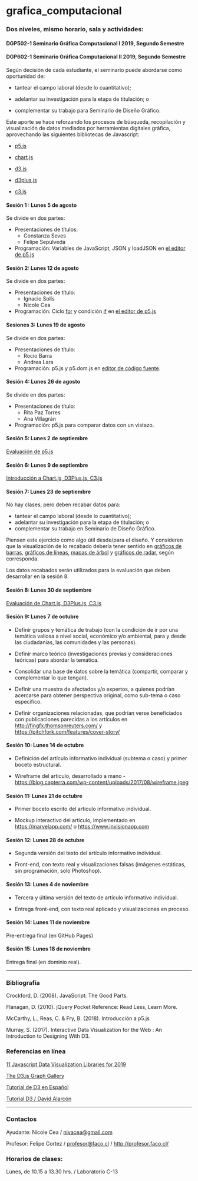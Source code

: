 # grafica_computacional

### Dos niveles, mismo horario, sala y actividades:

#### DGP502-1 Seminario Gráfica Computacional I 2019, Segundo Semestre
#### DGP602-1 Seminario Gráfica Computacional II 2019, Segundo Semestre

Según decisión de cada estudiante, el seminario puede abordarse como oportunidad de:

- tantear el campo laboral (desde lo cuantitativo); 

- adelantar su investigación para la etapa de titulación; o 

- complementar su trabajo para Seminario de Diseño Gráfico.

Este aporte se hace reforzando los procesos de búsqueda, recopilación y visualización de datos mediados por herramientas digitales gráfica, aprovechando las siguientes bibliotecas de Javascript:

- [p5.js](https://p5js.org/)

- [chart.js](https://www.chartjs.org/)

- [d3.js](https://d3js.org/)

- [d3plus.js](https://d3plus.org/)

- [c3.js](https://c3js.org/)

#### Sesión 1 : Lunes 5 de agosto 
Se divide en dos partes: 

- Presentaciones de títulos: 
  - Constanza Seves
  - Felipe Sepúlveda
- Programación: Variables de JavaScript, JSON y loadJSON en [el editor de p5.js](https://editor.p5js.org/profesorfaco/sketches/NwzBh3HCu)

#### Sesión 2: Lunes 12 de agosto
Se divide en dos partes: 

- Presentaciones  de título:
  -  Ignacio Solís
  -  Nicole Cea
- Programación: Ciclo [for](https://developer.mozilla.org/es/docs/Web/JavaScript/Referencia/Sentencias/for) y condición [if](https://developer.mozilla.org/es/docs/Web/JavaScript/Referencia/Sentencias/if...else) en [el editor de p5.js](https://editor.p5js.org/profesorfaco/sketches/14qdRBHU4)

#### Sesiones 3: Lunes 19 de agosto
Se divide en dos partes: 

- Presentaciones de título: 
  - Rocío Barra
  - Andrea Lara 
- Programación: p5.js y p5.dom.js en [editor de código fuente](https://profesorfaco.github.io/grafica_computacional/sesion-03/).

#### Sesión 4: Lunes 26 de agosto
Se divide en dos partes: 

- Presentaciones de título: 
   - Rita Paz Torres
   - Ana Villagrán
- Programación: p5.js para comparar datos con un vistazo.  

#### Sesión 5: Lunes 2 de septiembre
[Evaluación de p5.js](https://github.com/profesorfaco/grafica_computacional/tree/gh-pages/sesion-05)

#### Sesión 6: Lunes 9 de septiembre
[Introducción a Chart.js, D3Plus.js, C3.js](https://github.com/profesorfaco/grafica_computacional/tree/gh-pages/sesion-06)

#### Sesión 7: Lunes 23 de septiembre

No hay clases, pero deben recabar datos para:
- tantear el campo laboral (desde lo cuantitativo);
- adelantar su investigación para la etapa de titulación; o 
- complementar su trabajo en Seminario de Diseño Gráfico.

Piensen este ejercicio como algo útil desde/para el diseño. Y consideren que la visualización de lo recabado debería tener sentido en [gráficos de barras](https://datavizcatalogue.com/ES/metodos/graficos_de_barras.html), [gráficos de líneas](https://datavizcatalogue.com/ES/metodos/grafica_de_linea.html), [mapas de árbol](https://datavizcatalogue.com/ES/metodos/mapa_de_arbol.html) y [gráficos de radar](https://datavizcatalogue.com/ES/metodos/grafico_radial.html), según corresponda.

Los datos recabados serán utilizados para la evaluación que deben desarrollar en la sesión 8.

#### Sesión 8: Lunes 30 de septiembre

[Evaluación de Chart.js, D3Plus.js, C3.js](https://github.com/profesorfaco/grafica_computacional/tree/gh-pages/sesion-08)

#### Sesión 9: Lunes 7 de octubre

- Definir grupos y temática de trabajo (con la condición de ir por una temática valiosa a nivel social, económico y/o ambiental, para y desde las ciudadanías, las comunidades y las personas). 

- Definir marco teórico (investigaciones previas y consideraciones teóricas) para abordar la temática.

- Consolidar una base de datos sobre la temática (compartir, comparar y complementar lo que tengan).

- Definir una muestra de afectados y/o expertos, a quienes podrían acercarse para obtener perspectiva original, como sub-tema o caso específico.

- Definir organizaciones relacionadas, que podrían verse beneficiados con publicaciones parecidas a los artículos en http://fingfx.thomsonreuters.com/ y https://pitchfork.com/features/cover-story/

#### Sesión 10: Lunes 14 de octubre

- Definición del artículo informativo individual (subtema o caso) y primer boceto estructural.

- Wireframe del artículo, desarrollado a mano - https://blog.capterra.com/wp-content/uploads/2017/08/wireframe.jpeg

#### Sesión 11: Lunes 21 de octubre

- Primer boceto escrito del artículo informativo individual.

- Mockup interactivo del artículo, implementado en https://marvelapp.com/ o https://www.invisionapp.com

#### Sesión 12: Lunes 28 de octubre

- Segunda versión del texto del artículo informativo individual.

- Front-end, con texto real y visualizaciones falsas (imágenes estáticas, sin programación, solo Photoshop).

#### Sesión 13: Lunes 4 de noviembre

- Tercera y última versión del texto de artículo informativo individual.

- Entrega front-end, con texto real aplicado y visualizaciones en proceso. 

#### Sesión 14: Lunes 11 de noviembre

Pre-entrega final (en GitHub Pages)

#### Sesión 15: Lunes 18 de noviembre

Entrega final (en dominio real).

- - - - - -

### Bibliografía

Crockford, D. (2008). JavaScript: The Good Parts.

Flanagan, D. (2010). jQuery Pocket Reference: Read Less, Learn More.

McCarthy, L., Reas, C. & Fry, B. (2018). Introducción a p5.js

Murray, S. (2017). Interactive Data Visualization for the Web : An Introduction to Designing With D3. 


### Referencias en línea

[11 Javascript Data Visualization Libraries for 2019](https://blog.bitsrc.io/11-javascript-charts-and-data-visualization-libraries-for-2018-f01a283a5727)

[The D3.js Graph Gallery](https://www.d3-graph-gallery.com/)

[Tutorial de D3 en Español](https://gcoch.github.io/D3-tutorial/)

[Tutorial D3 / David Alarcón](https://observablehq.com/@dealarcon/tutorial-de-d3)


- - - - - -

### Contactos

Ayudante: Nicole Cea / nivacea@gmail.com 

Profesor: Felipe Cortez / profesor@faco.cl / http://profesor.faco.cl/

### Horarios de clases:

Lunes, de 10.15 a 13.30 hrs. / Laboratorio C-13

